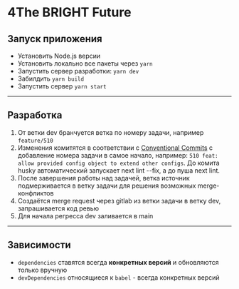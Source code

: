 # 4The BRIGHT Future
## Запуск приложения

- Установить Node.js версии
- Установить локально все пакеты через `yarn`
- Запустить сервер разработки: `yarn dev`
- Забилдить `yarn build`
- Запустить сервер `yarn start`

------
## Разработка

1. От ветки dev бранчуется ветка по номеру задачи, например `feature/510`
2. Изменения комитятся в соответствии с [Conventional Commits](https://www.conventionalcommits.org/en/v1.0.0/#summary)
с добавление номера задачи в самое начало, например: `510 feat: allow provided config object to extend other configs`.
До комита husky автоматический запускает next lint --fix, а до пуша next lint.
3. После завершения работы над задачей, ветка источник подмерживается в ветку задачи для решения возможных merge-конфликтов
4. Создаётся merge request через gitlab из ветки задачи в ветку dev, запрашивается код ревью
5. Для начала регресса dev заливается в main

------
## Зависимости

- `dependencies` ставятся всегда <b>конкретных версий</b> и обновляются только вручную
- `devDependencies` относящиеся к `babel` - всегда конкретных версий